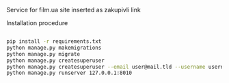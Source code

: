 Service for film.ua site inserted as zakupivli link 

Installation procedure
```bash

pip install -r requirements.txt
python manage.py makemigrations
python manage.py migrate
python manage.py createsuperuser  
python manage.py createsuperuser --email user@mail.tld --username username  
python manage.py runserver 127.0.0.1:8010
```